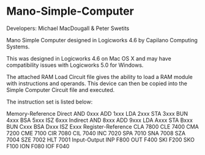 Mano-Simple-Computer
====================
Developers: Michael MacDougall & Peter Swetits

Mano Simple Computer designed in Logicworks 4.6 by Capilano 
Computing Systems.


This was designed in Logicworks 4.6 on Mac OS X and may have 
compatibility issues with Logicworks 5.0 for Windows.

The attached RAM Load Circuit file gives the ability to load a 
RAM module with instructions and operands. This device can then
be copied into the Simple Computer Circuit file and executed.

The instruction set is listed below:

Memory-Reference
  Direct
    AND
      0xxx
    ADD
      1xxx
    LDA
      2xxx
    STA
      3xxx
    BUN
      4xxx
    BSA
      5xxx
    ISZ
      6xxx
  Indirect
    AND
      8xxx
    ADD
      9xxx
    LDA
      Axxx
    STA
      Bxxx
    BUN
      Cxxx
    BSA
      Dxxx
    ISZ
      Exxx
Register-Reference
  CLA
    7800
  CLE
    7400
  CMA
    7200
  CME
    7100
  CIR
    7080
  CIL
    7040
  INC
    7020
  SPA
    7010
  SNA
    7008
  SZA
    7004
  SZE
    7002
  HLT
    7001
Input-Output
  INP
    F800
  OUT
    F400
  SKI
    F200
  SKO
    F100
  ION
    F080
  IOF
    F040

